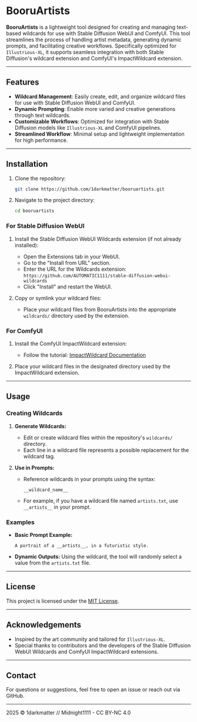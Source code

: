 # BooruArtists

**BooruArtists** is a lightweight tool designed for creating and managing text-based wildcards for use with Stable Diffusion WebUI and ComfyUI. This tool streamlines the process of handling artist metadata, generating dynamic prompts, and facilitating creative workflows. Specifically optimized for `Illustrious-XL`, it supports seamless integration with both Stable Diffusion's wildcard extension and ComfyUI's ImpactWildcard extension.

---

## Features

- **Wildcard Management**: Easily create, edit, and organize wildcard files for use with Stable Diffusion WebUI and ComfyUI.
- **Dynamic Prompting**: Enable more varied and creative generations through text wildcards.
- **Customizable Workflows**: Optimized for integration with Stable Diffusion models like `Illustrious-XL` and ComfyUI pipelines.
- **Streamlined Workflow**: Minimal setup and lightweight implementation for high performance.

---

## Installation

1. Clone the repository:
   ```bash
   git clone https://github.com/1darkmatter/booruartists.git
   ```
2. Navigate to the project directory:
   ```bash
   cd booruartists
   ```

### For Stable Diffusion WebUI

1. Install the Stable Diffusion WebUI Wildcards extension (if not already installed):
   - Open the Extensions tab in your WebUI.
   - Go to the "Install from URL" section.
   - Enter the URL for the Wildcards extension: `https://github.com/AUTOMATIC1111/stable-diffusion-webui-wildcards`
   - Click "Install" and restart the WebUI.

2. Copy or symlink your wildcard files:
   - Place your wildcard files from BooruArtists into the appropriate `wildcards/` directory used by the extension.

### For ComfyUI

1. Install the ComfyUI ImpactWildcard extension:
   - Follow the tutorial: [ImpactWildcard Documentation](https://github.com/ltdrdata/ComfyUI-extension-tutorials/blob/Main/ComfyUI-Impact-Pack/tutorial/ImpactWildcard.md)

2. Place your wildcard files in the designated directory used by the ImpactWildcard extension.

---

## Usage

### Creating Wildcards

1. **Generate Wildcards:**
   - Edit or create wildcard files within the repository's `wildcards/` directory.
   - Each line in a wildcard file represents a possible replacement for the wildcard tag.

2. **Use in Prompts:**
   - Reference wildcards in your prompts using the syntax:
     ```
     __wildcard_name__
     ```
   - For example, if you have a wildcard file named `artists.txt`, use `__artists__` in your prompt.

### Examples

- **Basic Prompt Example:**
  ```
  A portrait of a __artists__, in a futuristic style.
  ```

- **Dynamic Outputs:**
  Using the wildcard, the tool will randomly select a value from the `artists.txt` file.

---

## License

This project is licensed under the [MIT License](LICENSE).

---

## Acknowledgements

- Inspired by the art community and tailored for `Illustrious-XL`.
- Special thanks to contributors and the developers of the Stable Diffusion WebUI Wildcards and ComfyUI ImpactWildcard extensions.

---

## Contact

For questions or suggestions, feel free to open an issue or reach out via GitHub.

---

2025 © 1darkmatter // Midnight1111 - CC BY-NC 4.0
